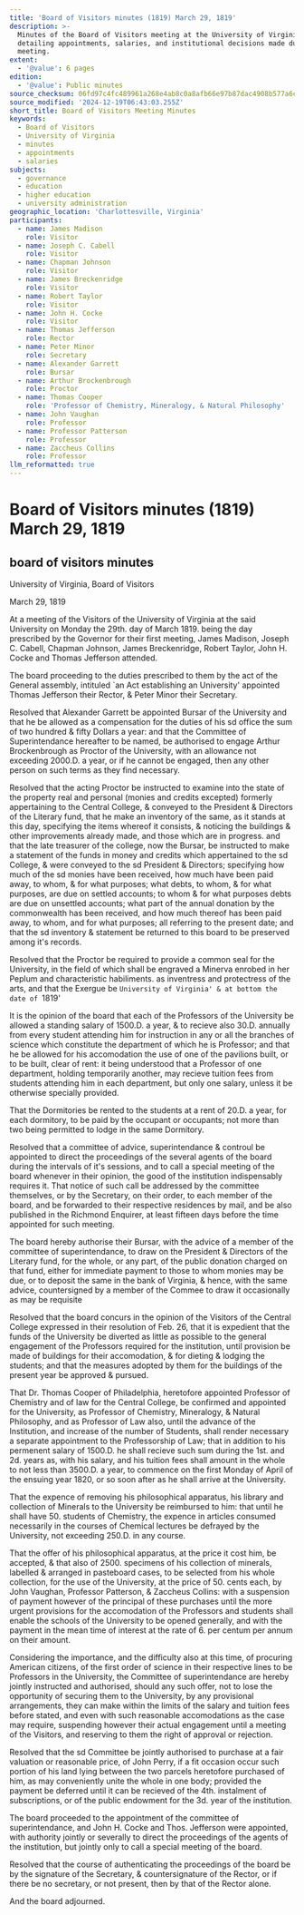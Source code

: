 ```yaml
---
title: 'Board of Visitors minutes (1819) March 29, 1819'
description: >-
  Minutes of the Board of Visitors meeting at the University of Virginia,
  detailing appointments, salaries, and institutional decisions made during the
  meeting.
extent:
  - '@value': 6 pages
edition:
  - '@value': Public minutes
source_checksum: 06fd97c4fc489961a268e4ab8c0a8afb66e97b87dac4908b577a6c40e2014a96
source_modified: '2024-12-19T06:43:03.255Z'
short_title: Board of Visitors Meeting Minutes
keywords:
  - Board of Visitors
  - University of Virginia
  - minutes
  - appointments
  - salaries
subjects:
  - governance
  - education
  - higher education
  - university administration
geographic_location: 'Charlottesville, Virginia'
participants:
  - name: James Madison
    role: Visitor
  - name: Joseph C. Cabell
    role: Visitor
  - name: Chapman Johnson
    role: Visitor
  - name: James Breckenridge
    role: Visitor
  - name: Robert Taylor
    role: Visitor
  - name: John H. Cocke
    role: Visitor
  - name: Thomas Jefferson
    role: Rector
  - name: Peter Minor
    role: Secretary
  - name: Alexander Garrett
    role: Bursar
  - name: Arthur Brockenbrough
    role: Proctor
  - name: Thomas Cooper
    role: 'Professor of Chemistry, Mineralogy, & Natural Philosophy'
  - name: John Vaughan
    role: Professor
  - name: Professor Patterson
    role: Professor
  - name: Zaccheus Collins
    role: Professor
llm_reformatted: true
---
```

Board of Visitors minutes (1819) March 29, 1819
===============================================

board of visitors minutes
-------------------------

University of Virginia, Board of Visitors

March 29, 1819

At a meeting of the Visitors of the University of Virginia at the said University on Monday the 29th. day of March 1819. being the day prescribed by the Governor for their first meeting, James Madison, Joseph C. Cabell, Chapman Johnson, James Breckenridge, Robert Taylor, John H. Cocke and Thomas Jefferson attended.

The board proceeding to the duties prescribed to them by the act of the General assembly, intituled `an Act establishing an University' appointed Thomas Jefferson their Rector, & Peter Minor their Secretary.

Resolved that Alexander Garrett be appointed Bursar of the University and that he be allowed as a compensation for the duties of his sd office the sum of two hundred & fifty Dollars a year: and that the Committee of Superintendance hereafter to be named, be authorised to engage Arthur Brockenbrough as Proctor of the University, with an allowance not exceeding 2000.D. a year, or if he cannot be engaged, then any other person on such terms as they find necessary.

Resolved that the acting Proctor be instructed to examine into the state of the property real and personal (monies and credits excepted) formerly appertaining to the Central College, & conveyed to the President & Directors of the Literary fund, that he make an inventory of the same, as it stands at this day, specifying the items whereof it consists, & noticing the buildings & other improvements already made, and those which are in progress. and that the late treasurer of the college, now the Bursar, be instructed to make a statement of the funds in money and credits which appertained to the sd College, & were conveyed to the sd President & Directors; specifying how much of the sd monies have been received, how much have been paid away, to whom, & for what purposes; what debts, to whom, & for what purposes, are due on settled accounts; to whom & for what purposes debts are due on unsettled accounts; what part of the annual donation by the commonwealth has been received, and how much thereof has been paid away, to whom, and for what purposes; all referring to the present date; and that the sd inventory & statement be returned to this board to be preserved among it's records.

Resolved that the Proctor be required to provide a common seal for the University, in the field of which shall be engraved a Minerva enrobed in her Peplum and characteristic habiliments. as inventress and protectress of the arts, and that the Exergue be `University of Virginia' & at bottom the date of `1819'

It is the opinion of the board that each of the Professors of the University be allowed a standing salary of 1500.D. a year, & to recieve also 30.D. annually from every student attending him for instruction in any or all the branches of science which constitute the department of which he is Professor; and that he be allowed for his accomodation the use of one of the pavilions built, or to be built, clear of rent: it being understood that a Professor of one department, holding temporarily another, may recieve tuition fees from students attending him in each department, but only one salary, unless it be otherwise specially provided.

That the Dormitories be rented to the students at a rent of 20.D. a year, for each dormitory, to be paid by the occupant or occupants; not more than two being permitted to lodge in the same Dormitory.

Resolved that a committee of advice, superintendance & controul be appointed to direct the proceedings of the several agents of the board during the intervals of it's sessions, and to call a special meeting of the board whenever in their opinion, the good of the institution indispensably requires it. That notice of such call be addressed by the committee themselves, or by the Secretary, on their order, to each member of the board, and be forwarded to their respective residences by mail, and be also published in the Richmond Enquirer, at least fifteen days before the time appointed for such meeting.

The board hereby authorise their Bursar, with the advice of a member of the committee of superintendance, to draw on the President & Directors of the Literary fund, for the whole, or any part, of the public donation charged on that fund, either for immediate payment to those to whom monies may be due, or to deposit the same in the bank of Virginia, & hence, with the same advice, countersigned by a member of the Commee to draw it occasionally as may be requisite

Resolved that the board concurs in the opinion of the Visitors of the Central College expressed in their resolution of Feb. 26, that it is expedient that the funds of the University be diverted as little as possible to the general engagement of the Professors required for the institution, until provision be made of buildings for their accomodation, & for dieting & lodging the students; and that the measures adopted by them for the buildings of the present year be approved & pursued.

That Dr. Thomas Cooper of Philadelphia, heretofore appointed Professor of Chemistry and of law for the Central College, be confirmed and appointed for the University, as Professor of Chemistry, Mineralogy, & Natural Philosophy, and as Professor of Law also, until the advance of the Institution, and increase of the number of Students, shall render necessary a separate appointment to the Professorship of Law; that in addition to his permenent salary of 1500.D. he shall recieve such sum during the 1st. and 2d. years as, with his salary, and his tuition fees shall amount in the whole to not less than 3500.D. a year, to commence on the first Monday of April of the ensuing year 1820, or so soon after as he shall arrive at the University.

That the expence of removing his philosophical apparatus, his library and collection of Minerals to the University be reimbursed to him: that until he shall have 50. students of Chemistry, the expence in articles consumed necessarily in the courses of Chemical lectures be defrayed by the University, not exceeding 250.D. in any course.

That the offer of his philosophical apparatus, at the price it cost him, be accepted, & that also of 2500. specimens of his collection of minerals, labelled & arranged in pasteboard cases, to be selected from his whole collection, for the use of the University, at the price of 50. cents each, by John Vaughan, Professor Patterson, & Zaccheus Collins: with a suspension of payment however of the principal of these purchases until the more urgent provisions for the accomodation of the Professors and students shall enable the schools of the University to be opened generally, and with the payment in the mean time of interest at the rate of 6. per centum per annum on their amount.

Considering the importance, and the difficulty also at this time, of procuring American citizens, of the first order of science in their respective lines to be Professors in the University, the Committee of superintendance are hereby jointly instructed and authorised, should any such offer, not to lose the opportunity of securing them to the University, by any provisional arrangements, they can make within the limits of the salary and tuition fees before stated, and even with such reasonable accomodations as the case may require, suspending however their actual engagement until a meeting of the Visitors, and reserving to them the right of approval or rejection.

Resolved that the sd Committee be jointly authorised to purchase at a fair valuation or reasonable price, of John Perry, if a fit occasion occur such portion of his land lying between the two parcels heretofore purchased of him, as may conveniently unite the whole in one body; provided the payment be deferred until it can be recieved of the 4th. instalment of subscriptions, or of the public endowment for the 3d. year of the institution.

The board proceeded to the appointment of the committee of superintendance, and John H. Cocke and Thos. Jefferson were appointed, with authority jointly or severally to direct the proceedings of the agents of the institution, but jointly only to call a special meeting of the board.

Resolved that the course of authenticating the proceedings of the board be by the signature of the Secretary, & countersignature of the Rector, or if there be no secretary, or not present, then by that of the Rector alone.

And the board adjourned.
